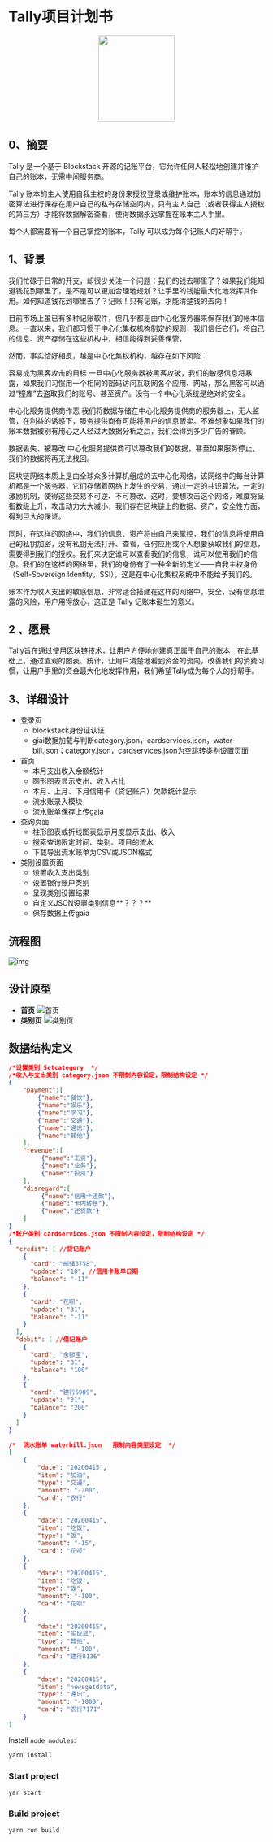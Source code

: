 # Tally项目计划书

<div align=center><img src="./snapshot/logo.jpg" width="150" height="170" /></div>

## **0、摘要**

Tally 是一个基于 Blockstack 开源的记账平台，它允许任何人轻松地创建并维护自己的账本，无需中间服务商。

Tally 账本的主人使用自我主权的身份来授权登录或维护账本，账本的信息通过加密算法进行保存在用户自己的私有存储空间内，只有主人自己（或者获得主人授权的第三方）才能将数据解密查看，使得数据永远掌握在账本主人手里。

每个人都需要有一个自己掌控的账本，Tally 可以成为每个记账人的好帮手。

## **1、背景**

我们忙碌于日常的开支，却很少关注一个问题：我们的钱去哪里了？如果我们能知道钱花到哪里了，是不是可以更加合理地规划？让手里的钱能最大化地发挥其作用。如何知道钱花到哪里去了？记账！只有记账，才能清楚钱的去向！

目前市场上虽已有多种记账软件，但几乎都是由中心化服务器来保存我们的帐本信息。一直以来，我们都习惯于中心化集权机构制定的规则，我们信任它们，将自己的信息、资产存储在这些机构中，相信能得到妥善保管。

然而，事实恰好相反，越是中心化集权机构，越存在如下风险：

容易成为黑客攻击的目标
一旦中心化服务器被黑客攻破，我们的敏感信息将暴露，如果我们习惯用一个相同的密码访问互联网各个应用、网站，那么黑客可以通过“撞库”去盗取我们的账号、甚至资产。没有一个中心化系统是绝对的安全。

中心化服务提供商作恶
我们将数据存储在中心化服务提供商的服务器上，无人监管，在利益的诱惑下，服务提供商有可能将用户的信息贩卖。不难想象如果我们的账本数据被别有用心之人经过大数据分析之后，我们会得到多少广告的眷顾。

数据丢失、被篡改
中心化服务提供商可以篡改我们的数据，甚至如果服务停止，我们的数据将再无法找回。

区块链网络本质上是由全球众多计算机组成的去中心化网络，该网络中的每台计算机都是一个服务器，它们存储着网络上发生的交易，通过一定的共识算法，一定的激励机制，使得这些交易不可逆、不可篡改。这时，要想攻击这个网络，难度将呈指数级上升，攻击动力大大减小，我们存在区块链上的数据、资产，安全性方面，得到巨大的保证。

同时，在这样的网络中，我们的信息、资产将由自己来掌控，我们的信息将使用自己的私钥加密，没有私钥无法打开、查看，任何应用或个人想要获取我们的信息，需要得到我们的授权。我们来决定谁可以查看我们的信息，谁可以使用我们的信息。我们的在这样的网络里，我们的身份有了一种全新的定义——自我主权身份（Self-Sovereign Identity，SSI），这是在中心化集权系统中不能给予我们的。

账本作为收入支出的敏感信息，非常适合搭建在这样的网络中，安全，没有信息泄露的风险，用户用得放心，这正是 Tally 记账本诞生的意义。

## **2 、愿景**

Tally旨在通过使用区块链技术，让用户方便地创建真正属于自己的账本，在此基础上，通过直观的图表、统计，让用户清楚地看到资金的流向，改善我们的消费习惯，让用户手里的资金最大化地发挥作用，我们希望Tally成为每个人的好帮手。

## **3、详细设计**
* 登录页
  * blockstack身份证认证
  * giai数据加载与判断category.json，cardservices.json，water-bill.json；category.json，cardservices.json为空跳转类别设置页面
* 首页
  * 本月支出收入余额统计
  * 圆形图表显示支出、收入占比
  *  本月、上月、下月信用卡（贷记账户）欠款统计显示
  *  流水账录入模块
  *  流水账单保存上传gaia
* 查询页面
  * 柱形图表或折线图表显示月度显示支出、收入
  * 搜索查询限定时间、类别、项目的流水
  * 下载导出流水账单为CSV或JSON格式
* 类别设置页面
  * 设置收入支出类别
  * 设置银行账户类别
  * 呈现类别设置结果
  * 自定义JSON设置类别信息**？？？**
  * 保存数据上传gaia

## 流程图
![img](./snapshot/flowchat.png)
## 设计原型
* **首页**
![首页](./snapshot/welcome.png)
* **类别页**
![类别页](./snapshot/setcategory.png)


## 数据结构定义
```json
/*设置类别 Setcategory  */
/*收入与支出类别 category.json 不限制内容设定，限制结构设定 */
{
    "payment":[
        {"name":"餐饮"},
        {"name":"娱乐"},
        {"name":"学习"},
        {"name":"交通"},
        {"name":"通讯"},
        {"name":"其他"}
    ],
    "revenue":[
         {"name":"工资"},
         {"name":"业务"},
         {"name":"投资"}
    ],
    "disregard":[
         {"name":"信用卡还款"},
         {"name":"卡内转账"},
         {"name":"还贷款"}
    ]
}
/*账户类别 cardservices.json 不限制内容设定，限制结构设定 */
{
  "credit": [ //贷记账户
    {
      "card": "邮储3758",
      "update": "18", //信用卡账单日期
      "balance": "-11"
    },
    {
      "card": "花呗",
      "update": "31",
      "balance": "-11"
    }
  ],
  "debit": [ //借记账户
    {
      "card": "余额宝",
      "update": "31",
      "balance": "100"
    },
    {
      "card": "建行5909",
      "update": "31",
      "balance": "200"
    }
  ]
}

/*  流水账单 waterbill.json   限制内容类型设定  */
[
    {
        "date": "20200415",
        "item": "加油",
        "type": "交通",
        "amount": "-200",
        "card": "农行"
    },
    {
        "date": "20200415",
        "item": "吃饭",
        "type": "饭",
        "amount": "-15",
        "card": "花呗"
    },
    {
        "date": "20200415",
        "item": "吃饭",
        "type": "饭",
        "amount": "-100",
        "card": "花呗"
    },
    {
        "date": "20200415",
        "item": "买玩具",
        "type": "其他",
        "amount": "-100",
        "card": "建行8136"
    },
    {
        "date": "20200415",
        "item": "newsgetdata",
        "type": "通讯",
        "amount": "-1000",
        "card": "农行7171"
    }
]

```


Install `node_modules`:

```bash
yarn install
```

### Start project

```bash
yar start
```

### Build project

```bash
yarn run build
```

